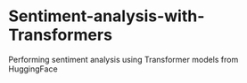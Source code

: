 # Sentiment-analysis-with-Transformers
Performing sentiment analysis using Transformer models from HuggingFace
